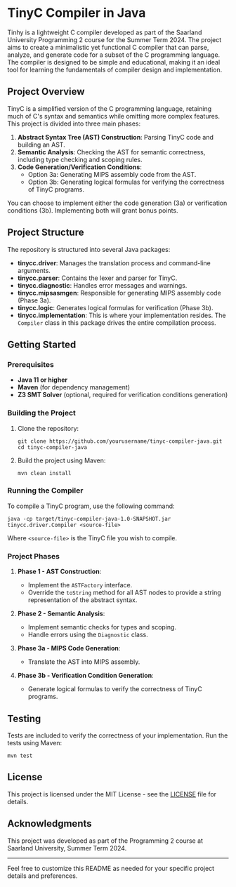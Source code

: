 # TinyC Compiler in Java
Tinhy is a lightweight C compiler developed as part of the Saarland University Programming 2 course for the Summer Term 2024. The project aims to create a minimalistic yet functional C compiler that can parse, analyze, and generate code for a subset of the C programming language. The compiler is designed to be simple and educational, making it an ideal tool for learning the fundamentals of compiler design and implementation.


## Project Overview

TinyC is a simplified version of the C programming language, retaining much of C's syntax and semantics while omitting more complex features. This project is divided into three main phases:

1. **Abstract Syntax Tree (AST) Construction**: Parsing TinyC code and building an AST.
2. **Semantic Analysis**: Checking the AST for semantic correctness, including type checking and scoping rules.
3. **Code Generation/Verification Conditions**: 
   - Option 3a: Generating MIPS assembly code from the AST.
   - Option 3b: Generating logical formulas for verifying the correctness of TinyC programs.

You can choose to implement either the code generation (3a) or verification conditions (3b). Implementing both will grant bonus points.

## Project Structure

The repository is structured into several Java packages:

- **tinycc.driver**: Manages the translation process and command-line arguments.
- **tinycc.parser**: Contains the lexer and parser for TinyC.
- **tinycc.diagnostic**: Handles error messages and warnings.
- **tinycc.mipsasmgen**: Responsible for generating MIPS assembly code (Phase 3a).
- **tinycc.logic**: Generates logical formulas for verification (Phase 3b).
- **tinycc.implementation**: This is where your implementation resides. The `Compiler` class in this package drives the entire compilation process.

## Getting Started

### Prerequisites

- **Java 11 or higher**
- **Maven** (for dependency management)
- **Z3 SMT Solver** (optional, required for verification conditions generation)

### Building the Project

1. Clone the repository:
   ```
   git clone https://github.com/yourusername/tinyc-compiler-java.git
   cd tinyc-compiler-java
   ```

2. Build the project using Maven:
   ```
   mvn clean install
   ```

### Running the Compiler

To compile a TinyC program, use the following command:
```
java -cp target/tinyc-compiler-java-1.0-SNAPSHOT.jar tinycc.driver.Compiler <source-file>
```
Where `<source-file>` is the TinyC file you wish to compile.

### Project Phases

1. **Phase 1 - AST Construction**:
   - Implement the `ASTFactory` interface.
   - Override the `toString` method for all AST nodes to provide a string representation of the abstract syntax.

2. **Phase 2 - Semantic Analysis**:
   - Implement semantic checks for types and scoping.
   - Handle errors using the `Diagnostic` class.

3. **Phase 3a - MIPS Code Generation**:
   - Translate the AST into MIPS assembly.

4. **Phase 3b - Verification Condition Generation**:
   - Generate logical formulas to verify the correctness of TinyC programs.

## Testing

Tests are included to verify the correctness of your implementation. Run the tests using Maven:
```
mvn test
```

## License

This project is licensed under the MIT License - see the [LICENSE](LICENSE) file for details.

## Acknowledgments

This project was developed as part of the Programming 2 course at Saarland University, Summer Term 2024.

---

Feel free to customize this README as needed for your specific project details and preferences.
